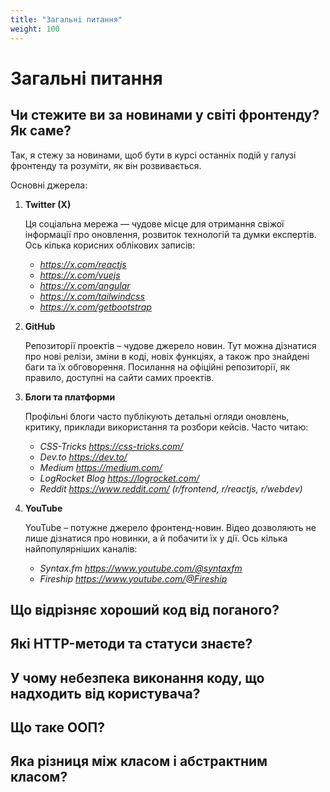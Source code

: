 ```yaml
---
title: "Загальні питання"
weight: 100
---
```


# Загальні питання

## Чи стежите ви за новинами у світі фронтенду? Як саме?

Так, я стежу за новинами, щоб бути в курсі останніх подій у галузі фронтенду та розуміти, як він розвивається.

Основні джерела:

1. __Twitter (X)__

    Ця соціальна мережа — чудове місце для отримання свіжої інформації про оновлення, розвиток технологій та думки 
    експертів. Ось кілька корисних облікових записів:

    * _https://x.com/reactjs_
    * _https://x.com/vuejs_
    * _https://x.com/angular_
    * _https://x.com/tailwindcss_
    * _https://x.com/getbootstrap_

2. __GitHub__

    Репозиторії проектів – чудове джерело новин. Тут можна дізнатися про нові релізи, зміни в коді, новіх
    функціях, а також про знайдені баги та їх обговорення. Посилання на офіційні репозиторії, як правило, доступні на
    сайти самих проектів.

3. __Блоги та платформи__

    Профільні блоги часто публікують детальні огляди оновлень, критику, приклади використання та розбори кейсів.
    Часто читаю:

    * _CSS-Tricks https://css-tricks.com/_
    * _Dev.to https://dev.to/_
    * _Medium  https://medium.com/_
    * _LogRocket Blog https://logrocket.com/_
    * _Reddit https://www.reddit.com/ (r/frontend, r/reactjs, r/webdev)_

4. __YouTube__

    YouTube – потужне джерело фронтенд-новин. Відео дозволяють не лише дізнатися про новинки, а й побачити їх у дії.
    Ось кілька найпопулярніших каналів:

    * _Syntax.fm  https://www.youtube.com/@syntaxfm_
    * _Fireship https://www.youtube.com/@Fireship_

## Що відрізняє хороший код від поганого?

## Які HTTP-методи та статуси знаєте?

## У чому небезпека виконання коду, що надходить від користувача?

## Що таке ООП?

## Яка різниця між класом і абстрактним класом?